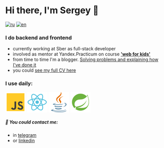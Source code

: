 # Hi there, I'm Sergey 👋

[![ru](https://img.shields.io/badge/lang-ru-blue.svg)](https://github.com/zheleznikov/zheleznikov/blob/main/readme.ru.md)
[![en](https://img.shields.io/badge/lang-en-green.svg)](https://github.com/zheleznikov/zheleznikov/blob/main/README.md)

### I do backend and frontend

- currently working at Sber as full-stack developer
- involved as mentor at Yandex.Practicum on course <b>['web for kids'](https://yandex.ru/project/futurecode)</b>
- from time to time I'm a blogger. [Solving problems and explaining how I've done it](https://www.youtube.com/@hello-zhele)
- you could [see my full CV here](https://hh.ru/resume/b3a35031ff00f958d40039ed1f677646736572)

### I use daily:
![JS](./icons/js.svg)
![react](./icons/react.svg)
![java](./icons/java.svg)
![spring](./icons/spring.svg)

##### 💬 You could contact me:
- in [telegram](https://t.me/zheleznikov)
- or [linkedin](https://www.linkedin.com/in/sergey-zheleznikov)






